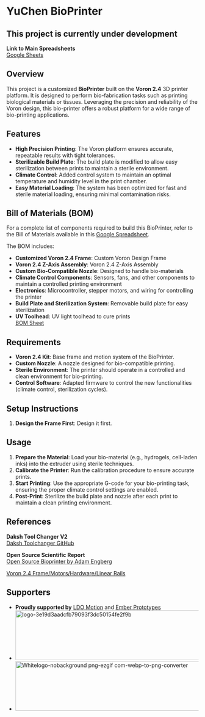 # YuChen BioPrinter

## This project is currently under development

**Link to Main Spreadsheets**  
[Google Sheets](https://docs.google.com/spreadsheets/d/188soFzGzhO4Uy-CefZMIBgignTyijYFp2OP5K6e-ZxM/edit?usp=sharing)

## Overview

This project is a customized **BioPrinter** built on the **Voron 2.4** 3D printer platform. It is designed to perform bio-fabrication tasks such as printing biological materials or tissues. Leveraging the precision and reliability of the Voron design, this bio-printer offers a robust platform for a wide range of bio-printing applications.

## Features

- **High Precision Printing**: The Voron platform ensures accurate, repeatable results with tight tolerances.
- **Sterilizable Build Plate**: The build plate is modified to allow easy sterilization between prints to maintain a sterile environment.
- **Climate Control**: Added control system to maintain an optimal temperature and humidity level in the print chamber.
- **Easy Material Loading**: The system has been optimized for fast and sterile material loading, ensuring minimal contamination risks.

## Bill of Materials (BOM)

For a complete list of components required to build this BioPrinter, refer to the Bill of Materials available in this [Google Spreadsheet](https://docs.google.com/spreadsheets/d/188soFzGzhO4Uy-CefZMIBgignTyijYFp2OP5K6e-ZxM/edit?usp=sharing).

The BOM includes:
- **Customized Voron 2.4 Frame**: Custom Voron Design Frame
- **Voron 2.4 Z-Axis Assembly**: Voron 2.4 Z-Axis Assembly
- **Custom Bio-Compatible Nozzle**: Designed to handle bio-materials
- **Climate Control Components**: Sensors, fans, and other components to maintain a controlled printing environment
- **Electronics**: Microcontroller, stepper motors, and wiring for controlling the printer
- **Build Plate and Sterilization System**: Removable build plate for easy sterilization
- **UV Toolhead**: UV light toolhead to cure prints  
[BOM Sheet](https://docs.google.com/spreadsheets/d/188soFzGzhO4Uy-CefZMIBgignTyijYFp2OP5K6e-ZxM/edit?usp=sharing)

## Requirements

- **Voron 2.4 Kit**: Base frame and motion system of the BioPrinter.
- **Custom Nozzle**: A nozzle designed for bio-compatible printing.
- **Sterile Environment**: The printer should operate in a controlled and clean environment for bio-printing.
- **Control Software**: Adapted firmware to control the new functionalities (climate control, sterilization cycles).

## Setup Instructions

1. **Design the Frame First**: Design it first.

## Usage

1. **Prepare the Material**: Load your bio-material (e.g., hydrogels, cell-laden inks) into the extruder using sterile techniques.
2. **Calibrate the Printer**: Run the calibration procedure to ensure accurate prints.
3. **Start Printing**: Use the appropriate G-code for your bio-printing task, ensuring the proper climate control settings are enabled.
4. **Post-Print**: Sterilize the build plate and nozzle after each print to maintain a clean printing environment.

## References

**Daksh Tool Changer V2**  
[Daksh Toolchanger GitHub](https://github.com/ankurv2k6/daksh-toolchanger-v2)

**Open Source Scientific Report**  
[Open Source Bioprinter by Adam Engberg](https://www.nature.com/articles/s41598-021-00931-1)

[Voron 2.4 Frame/Motors/Hardware/Linear Rails](https://www.3dlabtech.ca/product/voron-2-starter-bundle-350mm/)

## Supporters

- **Proudly supported by** [LDO Motion](https://ldomotion.com/p/home) and [Ember Prototypes](https://www.emberprototypes.com)
- <img width="500" height="130" alt="logo-3e19d3aadcfb79093f3dc50154fe2f9b" src="https://github.com/user-attachments/assets/eaa6d49e-ab59-41ab-9106-8c8b194f61df" />
- <img width="500" height="130" alt="Whitelogo-nobackground png-ezgif com-webp-to-png-converter" src="https://github.com/user-attachments/assets/c568d8b5-8efa-4f02-b2de-db09ec4c56fb" />


